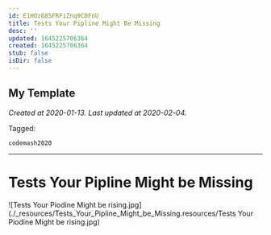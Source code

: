 ```yaml
---
id: E1HOz685FRFiZnq9C0FnU
title: Tests Your Pipline Might Be Missing
desc: ''
updated: 1645225706364
created: 1645225706364
stub: false
isDir: false
---
```

My Template
---

_Created at 2020-01-13._
_Last updated at 2020-02-04._



Tagged: 
```
codemash2020
```


---

# Tests Your Pipline Might be Missing


![Tests Your Piodine Might be rising.jpg](./_resources/Tests_Your_Pipline_Might_be_Missing.resources/Tests Your Piodine Might be rising.jpg)

